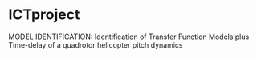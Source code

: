 # ICTproject
MODEL IDENTIFICATION:
Identification of Transfer Function Models plus Time-delay of a quadrotor helicopter pitch dynamics 
 
